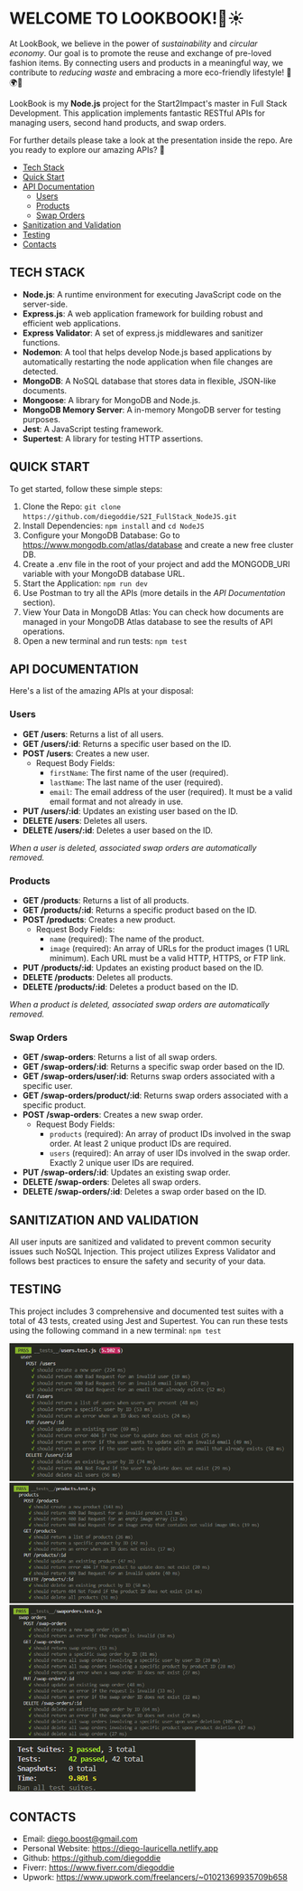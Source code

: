 # WELCOME TO LOOKBOOK!👕☀️
At LookBook, we believe in the power of *sustainability* and *circular economy*. Our goal is to promote the reuse and exchange of pre-loved fashion items. By connecting users and products in a meaningful way, we contribute to *reducing waste* and embracing a more eco-friendly lifestyle! 💚🌍👗

LookBook is my **Node.js** project for the Start2Impact's master in Full Stack Development. This application implements fantastic RESTful APIs for managing users, second hand products, and swap orders.

For further details please take a look at the presentation inside the repo.
Are you ready to explore our amazing APIs? 🎉

- [Tech Stack](#tech-stack)
- [Quick Start](#quick-start)
- [API Documentation](#api-documentation)
  - [Users](#users)
  - [Products](#products)
  - [Swap Orders](#swap-orders)
- [Sanitization and Validation](#sanitization-and-validation)
- [Testing](#testing)
- [Contacts](#contacts)

## TECH STACK
- **Node.js**: A runtime environment for executing JavaScript code on the server-side.
- **Express.js**: A web application framework for building robust and efficient web applications.
- **Express Validator**: A set of express.js middlewares and sanitizer functions.
- **Nodemon**: A tool that helps develop Node.js based applications by automatically restarting the node application when file changes are detected.
- **MongoDB**: A NoSQL database that stores data in flexible, JSON-like documents.
- **Mongoose**: A library for MongoDB and Node.js.
- **MongoDB Memory Server**: A in-memory MongoDB server for testing purposes.
- **Jest**: A JavaScript testing framework.
- **Supertest**: A library for testing HTTP assertions.

## QUICK START
To get started, follow these simple steps:

1. Clone the Repo: `git clone https://github.com/diegoddie/S2I_FullStack_NodeJS.git`
2. Install Dependencies: `npm install` and `cd NodeJS`
3. Configure your MongoDB Database: Go to https://www.mongodb.com/atlas/database and create a new free cluster DB. 
4. Create a .env file in the root of your project and add the MONGODB_URI variable with your MongoDB database URL.
5. Start the Application: `npm run dev`
6. Use Postman to try all the APIs (more details in the *API Documentation* section).
7. View Your Data in MongoDB Atlas: You can check how documents are managed in your MongoDB Atlas database to see the results of API operations.
8. Open a new terminal and run tests: `npm test`

## API DOCUMENTATION
Here's a list of the amazing APIs at your disposal:

### Users 
- **GET /users**: Returns a list of all users.
- **GET /users/:id**: Returns a specific user based on the ID.
- **POST /users**: Creates a new user.
    - Request Body Fields:
        - `firstName`: The first name of the user (required).
        - `lastName`: The last name of the user (required).
        - `email`: The email address of the user (required). It must be a valid email format and not already in use.
- **PUT /users/:id**: Updates an existing user based on the ID.
- **DELETE /users**: Deletes all users.
- **DELETE /users/:id**: Deletes a user based on the ID.

*When a user is deleted, associated swap orders are automatically removed.*

### Products 
- **GET /products**: Returns a list of all products.
- **GET /products/:id**: Returns a specific product based on the ID.
- **POST /products**: Creates a new product.
    - Request Body Fields:
        - `name` (required): The name of the product.
        - `image` (required): An array of URLs for the product images (1 URL minimum). Each URL must be a valid HTTP, HTTPS, or FTP link.
- **PUT /products/:id**: Updates an existing product based on the ID.
- **DELETE /products**: Deletes all products.
- **DELETE /products/:id**: Deletes a product based on the ID.

*When a product is deleted, associated swap orders are automatically removed.*

### Swap Orders
- **GET /swap-orders**: Returns a list of all swap orders.
- **GET /swap-orders/:id**: Returns a specific swap order based on the ID.
- **GET /swap-orders/user/:id**: Returns swap orders associated with a specific user.
- **GET /swap-orders/product/:id**: Returns swap orders associated with a specific product.
- **POST /swap-orders**: Creates a new swap order.
    - Request Body Fields:
        - `products` (required): An array of product IDs involved in the swap order. At least 2 unique product IDs are required.
        - `users` (required): An array of user IDs involved in the swap order. Exactly 2 unique user IDs are required.
- **PUT /swap-orders/:id**: Updates an existing swap order.
- **DELETE /swap-orders**: Deletes all swap orders.
- **DELETE /swap-orders/:id**: Deletes a swap order based on the ID.

## SANITIZATION AND VALIDATION
All user inputs are sanitized and validated to prevent common security issues such NoSQL Injection. This project utilizes Express Validator and follows best practices to ensure the safety and security of your data.

## TESTING
This project includes 3 comprehensive and documented test suites with a total of 43 tests, created using Jest and Supertest. You can run these tests using the following command in a new terminal:
`npm test`

![User Tests](images/user_test.png)
![Products Tests](images/products_test.png)
![Swap Order Tests](images/swaporders_test.png)
![Tests successfully completed](images/tests_completed.png)

## CONTACTS
- Email: diego.boost@gmail.com
- Personal Website: https://diego-lauricella.netlify.app
- Github: https://github.com/diegoddie
- Fiverr: https://www.fiverr.com/diegoddie 
- Upwork: https://www.upwork.com/freelancers/~01021369935709b658 